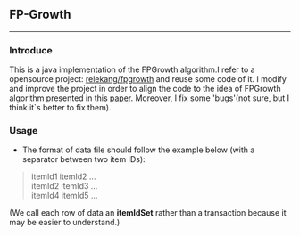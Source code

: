 ## FP-Growth
- - -

### Introduce
This is a java implementation of the FPGrowth algorithm.I refer to a opensource project: [relekang/fpgrowth](https://github.com/relekang/fpgrowth) and reuse some code of it. I modify and improve the project in order to align the code to the idea of FPGrowth algorithm presented in this [paper](http://hanj.cs.illinois.edu/pdf/dami04_fptree.pdf). Moreover, I fix some 'bugs'(not sure, but I think it`s better to fix them).

### Usage
* The format of data file should follow the example below (with a separator between two item IDs):  
> itemId1 itemId2 ...  
  itemId2 itemId3 ...  
  itemId4 itemId5 ...  
  
(We call each row of data an **itemIdSet** rather than a transaction because it may be easier to understand.)